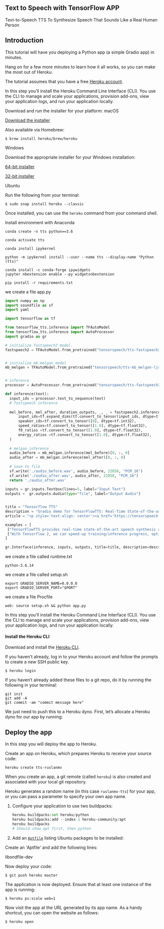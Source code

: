 ## Text to Speech with TensorFlow  APP

Text-to-Speech TTS To Synthesize Speech That Sounds Like a Real Human Person

## Introduction

This tutorial will have you deploying a Python app (a simple Gradio app) in minutes.

Hang on for a few more minutes to learn how it all works, so you can make the most out of Heroku.

The tutorial assumes that you have a free [Heroku account](https://signup.heroku.com/signup/dc).

In this step you’ll install the Heroku Command Line Interface (CLI). You use the CLI to manage and scale your applications, provision add-ons, view your application logs, and run your application locally.

Download and run the installer for your platform: macOS

[Download the installer](https://cli-assets.heroku.com/heroku.pkg)

Also available via Homebrew:

```term
$ brew install heroku/brew/heroku
```

Windows

Download the appropriate installer for your Windows installation:

[64-bit installer](https://cli-assets.heroku.com/heroku-x64.exe)

[32-bit installer](https://cli-assets.heroku.com/heroku-x86.exe)

Ubuntu 

Run the following from your terminal:

```term
$ sudo snap install heroku --classic
```

Once installed, you can use the `heroku` command from your command shell.



Install environment with Anaconda



```
conda create -n tts python==3.6
```

```
conda activate tts
```

```
conda install ipykernel
```

```
python -m ipykernel install --user --name tts --display-name "Python (tts)"
```

```
conda install -c conda-forge ipywidgets
jupyter nbextension enable --py widgetsnbextension
```



```
pip install -r requirements.txt
```



we create a file app.py

```python
import numpy as np
import soundfile as sf
import yaml

import tensorflow as tf

from tensorflow_tts.inference import TFAutoModel
from tensorflow_tts.inference import AutoProcessor
import gradio as gr

# initialize fastspeech2 model.
fastspeech2 = TFAutoModel.from_pretrained("tensorspeech/tts-fastspeech2-ljspeech-en")


# initialize mb_melgan model
mb_melgan = TFAutoModel.from_pretrained("tensorspeech/tts-mb_melgan-ljspeech-en")


# inference
processor = AutoProcessor.from_pretrained("tensorspeech/tts-fastspeech2-ljspeech-en")

def inference(text):
  input_ids = processor.text_to_sequence(text)
  # fastspeech inference
  
  mel_before, mel_after, duration_outputs, _, _ = fastspeech2.inference(
      input_ids=tf.expand_dims(tf.convert_to_tensor(input_ids, dtype=tf.int32), 0),
      speaker_ids=tf.convert_to_tensor([0], dtype=tf.int32),
      speed_ratios=tf.convert_to_tensor([1.0], dtype=tf.float32),
      f0_ratios =tf.convert_to_tensor([1.0], dtype=tf.float32),
      energy_ratios =tf.convert_to_tensor([1.0], dtype=tf.float32),
  )
  
  # melgan inference
  audio_before = mb_melgan.inference(mel_before)[0, :, 0]
  audio_after = mb_melgan.inference(mel_after)[0, :, 0]
  
  # save to file
  sf.write('./audio_before.wav', audio_before, 22050, "PCM_16")
  sf.write('./audio_after.wav', audio_after, 22050, "PCM_16")
  return './audio_after.wav'
  
inputs = gr.inputs.Textbox(lines=5, label="Input Text")
outputs =  gr.outputs.Audio(type="file", label="Output Audio")


title = "Tensorflow TTS"
description = "Gradio demo for TensorFlowTTS: Real-Time State-of-the-art Speech Synthesis for Tensorflow 2. To use it, simply add your text, or click one of the examples to load them. Read more at the links below."
article = "<p style='text-align: center'><a href='https://tensorspeech.github.io/TensorFlowTTS/'>TensorFlowTTS: Real-Time State-of-the-art Speech Synthesis for Tensorflow 2</a> | <a href='https://github.com/TensorSpeech/TensorFlowTTS'>Github Repo</a></p>"

examples = [
 ["TensorFlowTTS provides real-time state-of-the-art speech synthesis architectures such as Tacotron-2, Melgan, Multiband-Melgan, FastSpeech, FastSpeech2 based-on TensorFlow 2."],
 ["With Tensorflow 2, we can speed-up training/inference progress, optimizer further by using fake-quantize aware and pruning, make TTS models can be run faster than real-time and be able to deploy on mobile devices or embedded systems."]   
]

gr.Interface(inference, inputs, outputs, title=title, description=description, article=article, examples=examples).launch()
```



we create a file called runtime.txt

```
python-3.6.14
```

we create a file called setup.sh

```
export GRADIO_SERVER_NAME=0.0.0.0 
export GRADIO_SERVER_PORT="$PORT"
```

we create a file Procfile

```
web: source setup.sh && python app.py
```



In this step you’ll install the Heroku Command Line Interface (CLI). You use the CLI to manage and scale your applications, provision add-ons, view your application logs, and run your application locally.

#### Install the Heroku CLI

Download and install the [Heroku CLI](https://devcenter.heroku.com/articles/heroku-command-line).

If you haven't already, log in to your Heroku account and follow the prompts to create a new SSH public key.

```
$ heroku login
```





If you haven’t already added these files to a git repo, do it by running the following in your terminal:

```
git init
git add -A
git commit -am "commit message here"
```

We just need to push this to a Heroku dyno. First, let’s allocate a Heroku dyno for our app by running:





## Deploy the app

In this step you will deploy the app to Heroku.

Create an app on Heroku, which prepares Heroku to receive your source code:

```term
heroku create tts-ruslanmv
```

When you create an app, a git remote (called `heroku`) is also created and associated with your local git repository.

Heroku generates a random name (in this case `ruslanmv-tts`) for your app, or you can pass a parameter to specify your own app name.



1. Configure your application to use two buildpacks:

   ```py
   heroku buildpacks:set heroku/python
   heroku buildpacks:add --index 1 heroku-community/apt
   heroku buildpacks
   # Should show apt first, then python
   ```

2. Add an [`Aptfile`](https://github.com/heroku/heroku-buildpack-apt#aptfile) listing Ubuntu packages to be installed:



Create an 'Aptfile' and add the following lines:



libsndfile-dev



Now deploy your code:

```term
$ git push heroku master
```

The application is now deployed. Ensure that at least one instance of the app is running:

```term
$ heroku ps:scale web=1
```

Now visit the app at the URL generated by its app name. As a handy shortcut, you can open the website as follows:

```term
$ heroku open
```

